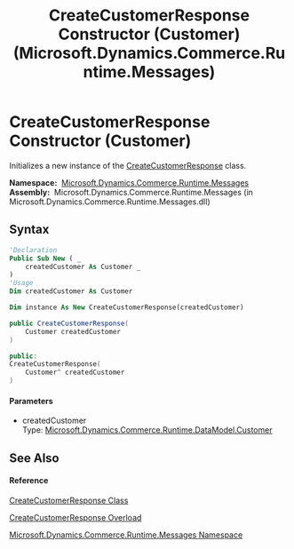 ﻿---
title: CreateCustomerResponse Constructor (Customer) (Microsoft.Dynamics.Commerce.Runtime.Messages)
TOCTitle: CreateCustomerResponse Constructor (Customer)
ms:assetid: M:Microsoft.Dynamics.Commerce.Runtime.Messages.CreateCustomerResponse.#ctor(Microsoft.Dynamics.Commerce.Runtime.DataModel.Customer)
ms:mtpsurl: https://technet.microsoft.com/en-us/library/microsoft.dynamics.commerce.runtime.messages.createcustomerresponse.createcustomerresponse(v=AX.60)
ms:contentKeyID: 49844588
ms.date: 05/18/2015
mtps_version: v=AX.60
dev_langs:
- vb
- csharp
- c++
---

# CreateCustomerResponse Constructor (Customer)

Initializes a new instance of the [CreateCustomerResponse](createcustomerresponse-class-microsoft-dynamics-commerce-runtime-messages.md) class.

**Namespace:**  [Microsoft.Dynamics.Commerce.Runtime.Messages](microsoft-dynamics-commerce-runtime-messages-namespace.md)  
**Assembly:**  Microsoft.Dynamics.Commerce.Runtime.Messages (in Microsoft.Dynamics.Commerce.Runtime.Messages.dll)

## Syntax

``` vb
'Declaration
Public Sub New ( _
    createdCustomer As Customer _
)
'Usage
Dim createdCustomer As Customer

Dim instance As New CreateCustomerResponse(createdCustomer)
```

``` csharp
public CreateCustomerResponse(
    Customer createdCustomer
)
```

``` c++
public:
CreateCustomerResponse(
    Customer^ createdCustomer
)
```

#### Parameters

  - createdCustomer  
    Type: [Microsoft.Dynamics.Commerce.Runtime.DataModel.Customer](customer-class-microsoft-dynamics-commerce-runtime-datamodel.md)  

## See Also

#### Reference

[CreateCustomerResponse Class](createcustomerresponse-class-microsoft-dynamics-commerce-runtime-messages.md)

[CreateCustomerResponse Overload](createcustomerresponse-constructor-microsoft-dynamics-commerce-runtime-messages.md)

[Microsoft.Dynamics.Commerce.Runtime.Messages Namespace](microsoft-dynamics-commerce-runtime-messages-namespace.md)

